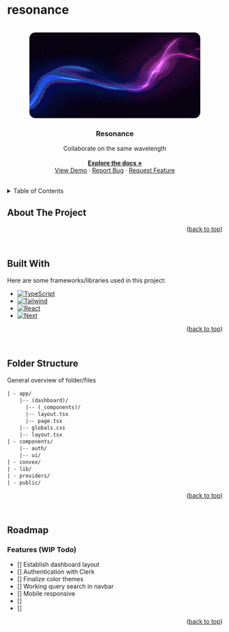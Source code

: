 # resonance

<!--
run backend - npx convex dev
run frontend - npm run dev
-->

<!-- PROJECT LOGO -->
<br />
<div align="center" id='readme-top'>
  <img src="./public/blue-purple-wave.gif" alt="Logo" target='blank' width="400" height="200" style='border-radius: 1em'>

  <h3 align="center">Resonance</h3>

  <p align="center">
    Collaborate on the same wavelength
    <br />
    <br />
    <a href="https://github.com/WackyChomp/resonance"><strong>Explore the docs »</strong></a>
    <br />
    <a href="https://github.com/WackyChomp/resonance">View Demo</a>
    ·
    <a href="https://github.com/WackyChomp/resonance/issues">Report Bug</a>
    ·
    <a href="https://github.com/WackyChomp/resonance/issues">Request Feature</a>
  </p>
</div>

<br />


<!-- TABLE OF CONTENTS -->
<details>
  <summary>Table of Contents</summary>
  <ol>
    <li>
      <a href="#about-the-project">About The Project</a>
    </li>
    <li><a href="#folder-structure">Folder Structure</a></li>
    <li><a href="#roadmap">Roadmap</a></li>
  </ol>
</details>


## About The Project

<p align="right">(<a href="#readme-top">back to top</a>)</p>

<br />


## Built With
Here are some frameworks/libraries used in this project:
* [![TypeScript][TypeScript]][TypeScript-url]
* [![Tailwind][Tailwind.css]][Tailwind-url]
* [![React][React.js]][React-url]
* [![Next][Next.js]][Next-url]

<p align="right">(<a href="#readme-top">back to top</a>)</p>

<br/>

## Folder Structure
General overview of folder/files
```
| - app/
    |-- (dashboard)/
      |-- (_components)/
      |-- layout.tsx
      |-- page.tsx
    |-- globals.css
    |-- layout.tsx
| - components/
    |-- auth/
    |-- ui/
| - convex/
| - lib/
| - providers/
| - public/
```

<p align="right">(<a href="#readme-top">back to top</a>)</p>

<br/>

## Roadmap
<h3>Features (WIP Todo)</h3>

- [] Establish dashboard layout
- [] Authentication with Clerk
- [] Finalize color themes
- [] Working query search in navbar
- [] Mobile responsive
- []
- []

<p align="right">(<a href="#readme-top">back to top</a>)</p>


<!-- MARKDOWN LINKS & IMAGES
https://www.markdownguide.org/basic-syntax/#reference-style-links

https://github.com/Envoy-VC/awesome-badges
-->
[Next.js]: https://img.shields.io/badge/next.js-000000?style=for-the-badge&logo=nextdotjs&logoColor=white
[Next-url]: https://nextjs.org/
[TypeScript]: https://img.shields.io/badge/TypeScript-007ACC?style=for-the-badge&logo=typescript&logoColor=white
[TypeScript-url]: https://www.typescriptlang.org/

[React.js]: https://img.shields.io/badge/React-20232A?style=for-the-badge&logo=react&logoColor=61DAFB
[React-url]: https://reactjs.org/
[Tailwind.css]: https://img.shields.io/badge/Tailwind_CSS-38B2AC?style=for-the-badge&logo=tailwind-css&logoColor=white
[Tailwind-url]: https://tailwindcss.com/
[Material-UI]: https://img.shields.io/badge/Material--UI-0081CB?style=for-the-badge&logo=material-ui&logoColor=white
[Material-UI-url]: https://mui.com/material-ui/getting-started/overview/


[sound-wave-url]: https://gifdb.com/images/high/incredible-sound-wave-art-hxgh3rtf5v8vvh5i.gif